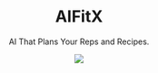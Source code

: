 <h1 align="center">AIFitX</h1>
<p align="center">AI That Plans Your Reps and Recipes.<p>
<div align="center">
<img src="https://t4.ftcdn.net/jpg/07/38/45/31/360_F_738453145_EBpbkbt4s1eWkfk6Q9aBskzSL2EiY8PI.jpg" width="full" />
</div>